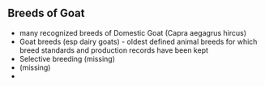 ## Breeds of Goat 
- many recognized breeds of Domestic Goat (Capra aegagrus hircus)
- Goat breeds (esp dairy goats) - oldest defined animal breeds for which breed standards and production records have been kept
- Selective breeding (missing)
- (missing)
- 